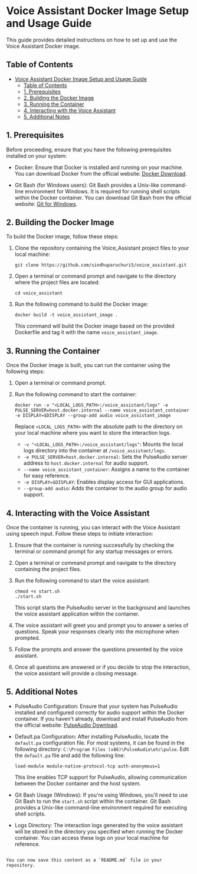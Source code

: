 
# Voice Assistant Docker Image Setup and Usage Guide

This guide provides detailed instructions on how to set up and use the Voice Assistant Docker image.

## Table of Contents
- [Voice Assistant Docker Image Setup and Usage Guide](#voice-assistant-docker-image-setup-and-usage-guide)
  - [Table of Contents](#table-of-contents)
  - [1. Prerequisites ](#1-prerequisites-)
  - [2. Building the Docker Image ](#2-building-the-docker-image-)
  - [3. Running the Container ](#3-running-the-container-)
  - [4. Interacting with the Voice Assistant ](#4-interacting-with-the-voice-assistant-)
  - [5. Additional Notes ](#5-additional-notes-)

## 1. Prerequisites <a name="prerequisites"></a>
Before proceeding, ensure that you have the following prerequisites installed on your system:

- Docker: Ensure that Docker is installed and running on your machine. You can download Docker from the official website: [Docker Download](https://www.docker.com/products/docker-desktop/).

- Git Bash (for Windows users): Git Bash provides a Unix-like command-line environment for Windows. It is required for running shell scripts within the Docker container. You can download Git Bash from the official website: [Git for Windows](https://git-scm.com/download/win).

## 2. Building the Docker Image <a name="building-the-docker-image"></a>
To build the Docker image, follow these steps:

1. Clone the repository containing the Voice_Assistant project files to your local machine:
   ```
   git clone https://github.com/sindhuparuchuri5/voice_assistant.git
   ```

2. Open a terminal or command prompt and navigate to the directory where the project files are located:
   ```
   cd voice_assistant
   ```

3. Run the following command to build the Docker image:
   ```
   docker build -t voice_assistant_image .
   ```
   This command will build the Docker image based on the provided Dockerfile and tag it with the name `voice_assistant_image`.

## 3. Running the Container <a name="running-the-container"></a>
Once the Docker image is built, you can run the container using the following steps:

1. Open a terminal or command prompt.

2. Run the following command to start the container:
   ```
   docker run -v "<LOCAL_LOGS_PATH>:/voice_assistant/logs" -e PULSE_SERVER=host.docker.internal --name voice_assistant_container -e DISPLAY=$DISPLAY --group-add audio voice_assistant_image
   ```
   Replace `<LOCAL_LOGS_PATH>` with the absolute path to the directory on your local machine where you want to store the interaction logs.

   - `-v "<LOCAL_LOGS_PATH>:/voice_assistant/logs"`: Mounts the local logs directory into the container at `/voice_assistant/logs`.
   - `-e PULSE_SERVER=host.docker.internal`: Sets the PulseAudio server address to `host.docker.internal` for audio support.
   - `--name voice_assistant_container`: Assigns a name to the container for easy reference.
   - `-e DISPLAY=$DISPLAY`: Enables display access for GUI applications.
   - `--group-add audio`: Adds the container to the audio group for audio support.

## 4. Interacting with the Voice Assistant <a name="interacting-with-the-voice-assistant"></a>
Once the container is running, you can interact with the Voice Assistant using speech input. Follow these steps to initiate interaction:

1. Ensure that the container is running successfully by checking the terminal or command prompt for any startup messages or errors.

2. Open a terminal or command prompt and navigate to the directory containing the project files.

3. Run the following command to start the voice assistant:
   ```
   chmod +x start.sh
   ./start.sh
   ```
   This script starts the PulseAudio server in the background and launches the voice assistant application within the container.

4. The voice assistant will greet you and prompt you to answer a series of questions. Speak your responses clearly into the microphone when prompted.

5. Follow the prompts and answer the questions presented by the voice assistant.

6. Once all questions are answered or if you decide to stop the interaction, the voice assistant will provide a closing message.

## 5. Additional Notes <a name="additional-notes"></a>
- PulseAudio Configuration: Ensure that your system has PulseAudio installed and configured correctly for audio support within the Docker container. If you haven't already, download and install PulseAudio from the official website: [PulseAudio Download](https://www.freedesktop.org/wiki/Software/PulseAudio/).

- Default.pa Configuration: After installing PulseAudio, locate the `default.pa` configuration file. For most systems, it can be found in the following directory: `C:\Program Files (x86)\PulseAudio\etc\pulse`. Edit the `default.pa` file and add the following line:
   ```
   load-module module-native-protocol-tcp auth-anonymous=1
   ```
   This line enables TCP support for PulseAudio, allowing communication between the Docker container and the host system.

- Git Bash Usage (Windows): If you're using Windows, you'll need to use Git Bash to run the `start.sh` script within the container. Git Bash provides a Unix-like command-line environment required for executing shell scripts.

- Logs Directory: The interaction logs generated by the voice assistant will be stored in the directory you specified when running the Docker container. You can access these logs on your local machine for reference.
```

You can now save this content as a `README.md` file in your repository.